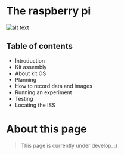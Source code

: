 # The raspberry pi 
![alt text](https://projects-static.raspberrypi.org/projects/raspberry-pi-getting-started/be011608bac5c05e7208dfce46991c8adf325019/en/images/pi-plug-in.gif)

## Table of contents


- Introduction 
- Kit assembly 
- About kit OS
- Planning 
- How to record data and images
- Running an experiment 
- Testing 
- Locating the ISS


# About this page
> This page is currently under develop.
> :(
